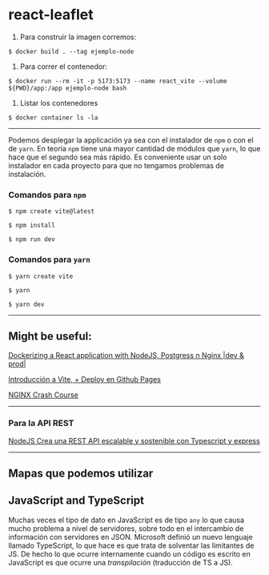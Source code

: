 # react-leaflet

1. Para construir la imagen corremos:

```
$ docker build . --tag ejemplo-node
```

1. Para correr el contenedor:

```
$ docker run --rm -it -p 5173:5173 --name react_vite --volume ${PWD}/app:/app ejemplo-node bash
```

1. Listar los contenedores

```
$ docker container ls -la
```

---

Podemos desplegar la applicación ya sea con el instalador de `npm` o con el de
`yarn`. En teoría `npm` tiene una mayor cantidad de módulos que `yarn`, lo que
hace que el segundo sea más rápido. Es conveniente usar un solo instalador en
cada proyecto para que no tengamos problemas de instalación.

### Comandos para `npm`
```
$ npm create vite@latest
```
```
$ npm install
```
```
$ npm run dev
```

### Comandos para `yarn`
```
$ yarn create vite
```
```
$ yarn
```
```
$ yarn dev
```
---


## Might be useful:

[Dockerizing a React application with NodeJS, Postgress n Nginx |dev & prod|](https://www.youtube.com/watch?v=-pTel5FojAQ)

[Introducción a Vite, + Deploy en Github Pages](https://www.youtube.com/watch?v=UX4gvort2TU)

[NGINX Crash Course](https://www.youtube.com/watch?v=7VAI73roXaY)

---

### Para la API REST

[NodeJS Crea una REST API escalable y sostenible con Typescript y express](https://www.youtube.com/watch?v=T1QFGwOnQxQ)

---

## Mapas que podemos utilizar


## JavaScript and TypeScript

Muchas veces el tipo de dato en JavaScript es de tipo `any` lo que causa mucho
problema a nivel de servidores, sobre todo en el intercambio de información con
servidores en JSON.
Microsoft definió un nuevo lenguaje llamado TypeScript, lo que hace es que trata
de solventar las limitantes de JS. De hecho lo que ocurre internamente cuando un
código es escrito en JavaScript es que ocurre una _transpilación_ (traducción de
TS a JS).
